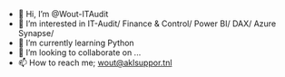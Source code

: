 - 👋 Hi, I’m @Wout-ITAudit
- 👀 I’m interested in IT-Audit/ Finance & Control/ Power BI/ DAX/ Azure Synapse/ 
- 🌱 I’m currently learning Python
- 💞️ I’m looking to collaborate on ...
- 📫 How to reach me; wout@aklsuppor.tnl

